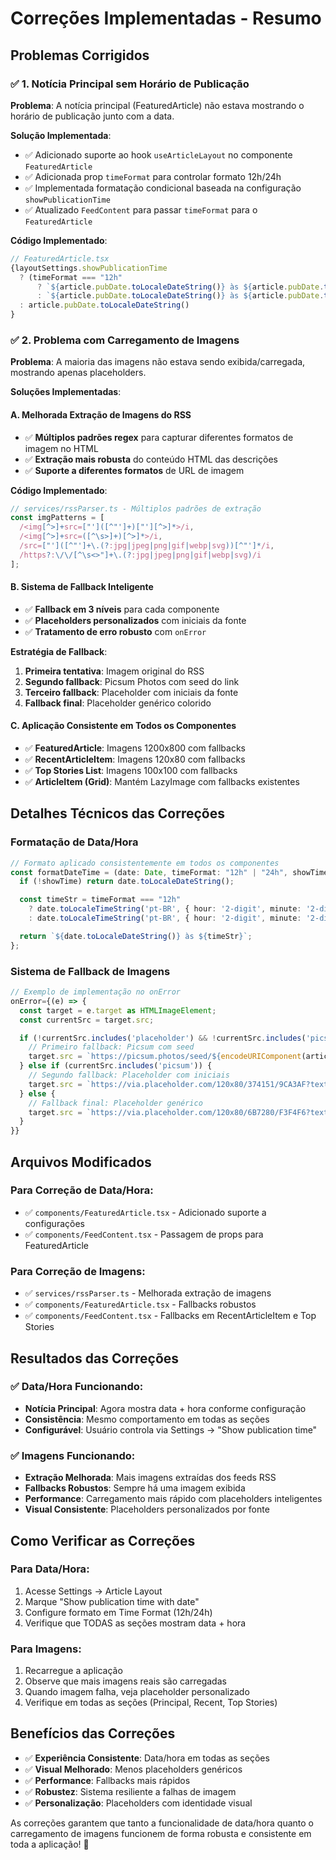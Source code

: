 # Correções Implementadas - Resumo

## Problemas Corrigidos

### ✅ **1. Notícia Principal sem Horário de Publicação**

**Problema**: A notícia principal (FeaturedArticle) não estava mostrando o horário de publicação junto com a data.

**Solução Implementada**:
- ✅ Adicionado suporte ao hook `useArticleLayout` no componente `FeaturedArticle`
- ✅ Adicionada prop `timeFormat` para controlar formato 12h/24h
- ✅ Implementada formatação condicional baseada na configuração `showPublicationTime`
- ✅ Atualizado `FeedContent` para passar `timeFormat` para o `FeaturedArticle`

**Código Implementado**:
```typescript
// FeaturedArticle.tsx
{layoutSettings.showPublicationTime
  ? (timeFormat === "12h"
      ? `${article.pubDate.toLocaleDateString()} às ${article.pubDate.toLocaleTimeString('pt-BR', { hour: '2-digit', minute: '2-digit', hour12: true })}`
      : `${article.pubDate.toLocaleDateString()} às ${article.pubDate.toLocaleTimeString('pt-BR', { hour: '2-digit', minute: '2-digit', hour12: false })}`)
  : article.pubDate.toLocaleDateString()
}
```

### ✅ **2. Problema com Carregamento de Imagens**

**Problema**: A maioria das imagens não estava sendo exibida/carregada, mostrando apenas placeholders.

**Soluções Implementadas**:

#### **A. Melhorada Extração de Imagens do RSS**
- ✅ **Múltiplos padrões regex** para capturar diferentes formatos de imagem no HTML
- ✅ **Extração mais robusta** do conteúdo HTML das descrições
- ✅ **Suporte a diferentes formatos** de URL de imagem

**Código Implementado**:
```typescript
// services/rssParser.ts - Múltiplos padrões de extração
const imgPatterns = [
  /<img[^>]+src=["']([^"']+)["'][^>]*>/i,
  /<img[^>]+src=([^\s>]+)[^>]*>/i,
  /src=["']([^"']+\.(?:jpg|jpeg|png|gif|webp|svg))[^"']*/i,
  /https?:\/\/[^\s<>"]+\.(?:jpg|jpeg|png|gif|webp|svg)/i
];
```

#### **B. Sistema de Fallback Inteligente**
- ✅ **Fallback em 3 níveis** para cada componente
- ✅ **Placeholders personalizados** com iniciais da fonte
- ✅ **Tratamento de erro robusto** com `onError`

**Estratégia de Fallback**:
1. **Primeira tentativa**: Imagem original do RSS
2. **Segundo fallback**: Picsum Photos com seed do link
3. **Terceiro fallback**: Placeholder com iniciais da fonte
4. **Fallback final**: Placeholder genérico colorido

#### **C. Aplicação Consistente em Todos os Componentes**
- ✅ **FeaturedArticle**: Imagens 1200x800 com fallbacks
- ✅ **RecentArticleItem**: Imagens 120x80 com fallbacks
- ✅ **Top Stories List**: Imagens 100x100 com fallbacks
- ✅ **ArticleItem (Grid)**: Mantém LazyImage com fallbacks existentes

## Detalhes Técnicos das Correções

### **Formatação de Data/Hora**
```typescript
// Formato aplicado consistentemente em todos os componentes
const formatDateTime = (date: Date, timeFormat: "12h" | "24h", showTime: boolean) => {
  if (!showTime) return date.toLocaleDateString();

  const timeStr = timeFormat === "12h"
    ? date.toLocaleTimeString('pt-BR', { hour: '2-digit', minute: '2-digit', hour12: true })
    : date.toLocaleTimeString('pt-BR', { hour: '2-digit', minute: '2-digit', hour12: false });

  return `${date.toLocaleDateString()} às ${timeStr}`;
};
```

### **Sistema de Fallback de Imagens**
```typescript
// Exemplo de implementação no onError
onError={(e) => {
  const target = e.target as HTMLImageElement;
  const currentSrc = target.src;

  if (!currentSrc.includes('placeholder') && !currentSrc.includes('picsum')) {
    // Primeiro fallback: Picsum com seed
    target.src = `https://picsum.photos/seed/${encodeURIComponent(article.link)}/120/80`;
  } else if (currentSrc.includes('picsum')) {
    // Segundo fallback: Placeholder com iniciais
    target.src = `https://via.placeholder.com/120x80/374151/9CA3AF?text=${encodeURIComponent(article.sourceTitle.substring(0, 3))}`;
  } else {
    // Fallback final: Placeholder genérico
    target.src = `https://via.placeholder.com/120x80/6B7280/F3F4F6?text=IMG`;
  }
}}
```

## Arquivos Modificados

### **Para Correção de Data/Hora**:
- ✅ `components/FeaturedArticle.tsx` - Adicionado suporte a configurações
- ✅ `components/FeedContent.tsx` - Passagem de props para FeaturedArticle

### **Para Correção de Imagens**:
- ✅ `services/rssParser.ts` - Melhorada extração de imagens
- ✅ `components/FeaturedArticle.tsx` - Fallbacks robustos
- ✅ `components/FeedContent.tsx` - Fallbacks em RecentArticleItem e Top Stories

## Resultados das Correções

### **✅ Data/Hora Funcionando**:
- **Notícia Principal**: Agora mostra data + hora conforme configuração
- **Consistência**: Mesmo comportamento em todas as seções
- **Configurável**: Usuário controla via Settings → "Show publication time"

### **✅ Imagens Funcionando**:
- **Extração Melhorada**: Mais imagens extraídas dos feeds RSS
- **Fallbacks Robustos**: Sempre há uma imagem exibida
- **Performance**: Carregamento mais rápido com placeholders inteligentes
- **Visual Consistente**: Placeholders personalizados por fonte

## Como Verificar as Correções

### **Para Data/Hora**:
1. Acesse Settings → Article Layout
2. Marque "Show publication time with date"
3. Configure formato em Time Format (12h/24h)
4. Verifique que TODAS as seções mostram data + hora

### **Para Imagens**:
1. Recarregue a aplicação
2. Observe que mais imagens reais são carregadas
3. Quando imagem falha, veja placeholder personalizado
4. Verifique em todas as seções (Principal, Recent, Top Stories)

## Benefícios das Correções

- ✅ **Experiência Consistente**: Data/hora em todas as seções
- ✅ **Visual Melhorado**: Menos placeholders genéricos
- ✅ **Performance**: Fallbacks mais rápidos
- ✅ **Robustez**: Sistema resiliente a falhas de imagem
- ✅ **Personalização**: Placeholders com identidade visual

As correções garantem que tanto a funcionalidade de data/hora quanto o carregamento de imagens funcionem de forma robusta e consistente em toda a aplicação! 🎉
